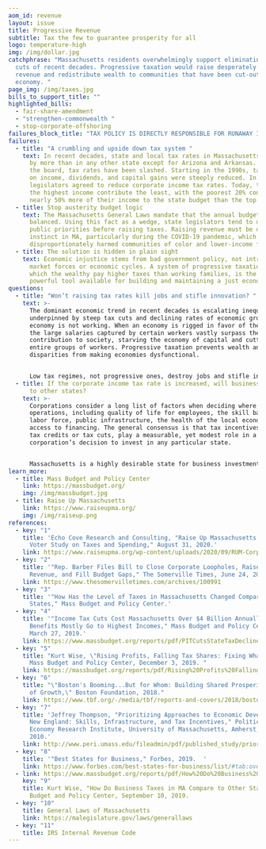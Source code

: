```yaml
---
aom_id: revenue
layout: issue
title: Progressive Revenue
subtitle: Tax the few to guarantee prosperity for all
logo: temperature-high
img: /img/dollar.jpg
catchphrase: "Massachusetts residents overwhelmingly support eliminating the tax
  cuts of recent decades. Progressive taxation would raise desperately needed
  revenue and redistribute wealth to communities that have been cut-out of the
  economy. "
page_img: /img/taxes.jpg
bills_to_support_title: ""
highlighted_bills:
  - fair-share-amendment
  - "strengthen-commonwealth "
  - stop-corporate-offshoring
failures_block_title: "TAX POLICY IS DIRECTLY RESPONSIBLE FOR RUNAWAY INEQUALITY  "
failures:
  - title: "A crumbling and upside down tax system "
    text: In recent decades, state and local tax rates in Massachusetts have fallen
      by more than in any other state except for Arizona and Arkansas. Across
      the board, tax rates have been slashed. Starting in the 1990s, tax rates
      on income, dividends, and capital gains were steeply reduced. In 2008,
      legislators agreed to reduce corporate income tax rates. Today, those with
      the highest income contribute the least, with the poorest 20% contributing
      nearly 50% more of their income to the state budget than the top 1%.
  - title: Stop austerity budget logic
    text: The Massachusetts General Laws mandate that the annual budget must be
      balanced. Using this fact as a wedge, state legislators tend to underfund
      public priorities before raising taxes. Raising revenue must be our first
      instinct in MA, particularly during the COVID-19 pandemic, which has
      disproportionately harmed communities of color and lower-income families.
  - title: The solution is hidden in plain sight
    text: Economic injustice stems from bad government policy, not intractable
      market forces or economic cycles. A system of progressive taxation, in
      which the wealthy pay higher taxes than working families, is the most
      powerful tool available for building and maintaining a just economy.
questions:
  - title: "Won’t raising tax rates kill jobs and stifle innovation? "
    text: >-
      The dominant economic trend in recent decades is escalating inequality,
      underpinned by steep tax cuts and declining rates of economic growth. Our
      economy is not working. When an economy is rigged in favor of the wealthy,
      the large salaries captured by certain workers vastly surpass their
      contribution to society, starving the economy of capital and cutting-out
      entire groups of workers. Progressive taxation prevents wealth and income
      disparities from making economies dysfunctional.


      Low tax regimes, not progressive ones, destroy jobs and stifle innovation. The median family wealth of communities of color in the Greater Boston area is effectively $0. No person can claim self-determination, let alone afford to start a business, when basic resources are kept out of reach. Public investment in high-quality education, sustainable infrastructure, housing, and healthcare all require raising tax revenue and a system of progressive taxation is the most efficient and fair way to do so.
  - title: If the corporate income tax rate is increased, will businesses relocate
      to other states?
    text: >-
      Corporations consider a long list of factors when deciding where to locate
      operations, including quality of life for employees, the skill base of the
      labor force, public infrastructure, the health of the local economy, and
      access to financing. The general consensus is that tax incentives, whether
      tax credits or tax cuts, play a measurable, yet modest role in a
      corporation’s decision to invest in any particular state.


      Massachusetts is a highly desirable state for business investment as a result of public investment. According to the Best States for Business list published by Forbes Magazine, Massachusetts ranks 4th for quality of life and 5th for labor supply. Further, only eight states have a lower total effective business tax rate. We must not fall prey to misleading capital strikes by corporations when they threaten to undermine the public budget.
learn_more:
  - title: Mass Budget and Policy Center
    link: https://massbudget.org/
    img: /img/massbudget.jpg
  - title: Raise Up Massachusetts
    link: https://www.raiseupma.org/
    img: /img/raiseup.png
references:
  - key: "1"
    title: 'Echo Cove Research and Consulting, "Raise Up Massachusetts and MTA:
      Voter Study on Taxes and Spending," August 31, 2020.'
    link: https://www.raiseupma.org/wp-content/uploads/2020/09/RUM-Corporate-Tax-Poll.pdf
  - key: "2"
    title: '"Rep. Barber Files Bill to Close Corporate Loopholes, Raise Progressive
      Revenue, and Fill Budget Gaps," The Somerville Times, June 24, 2020.'
    link: https://www.thesomervilletimes.com/archives/100991
  - key: "3"
    title: '"How Has the Level of Taxes in Massachusetts Changed Compared to Other
      States," Mass Budget and Policy Center.'
  - key: "4"
    title: '"Income Tax Cuts Cost Massachusetts Over $4 Billion Annually, and
      Benefits Mostly Go to Highest Incomes," Mass Budget and Policy Center,
      March 27, 2019.'
    link: https://www.massbudget.org/reports/pdf/PITCutsStateTaxDeclines_3-27-2019.pdf
  - key: "5"
    title: "Kurt Wise, \"Rising Profits, Falling Tax Shares: Fixing What's Broken,\"
      Mass Budget and Policy Center, December 3, 2019. "
    link: https://massbudget.org/reports/pdf/Rising%20Profits%20Falling%20Tax%20Shares.pdf
  - key: "6"
    title: "\"Boston's Booming...But for Whom: Building Shared Prosperity in a Time
      of Growth,\" Boston Foundation, 2018."
    link: https://www.tbf.org/-/media/tbf/reports-and-covers/2018/bostonisbooming20181010.pdf
  - key: "7"
    title: 'Jeffrey Thompson, "Prioritizing Approaches to Economic Development in
      New England: Skills, Infrastructure, and Tax Incentives," Political
      Economy Research Institute, University of Massachusetts, Amherst, August
      2010.'
    link: http://www.peri.umass.edu/fileadmin/pdf/published_study/priorities_September7_PERI.pdf
  - key: "8"
    title: '"Best States for Business," Forbes, 2019.  '
    link: https://www.forbes.com/best-states-for-business/list/#tab:overall_header:lifeQuality
  - link: https://www.massbudget.org/reports/pdf/How%20Do%20Business%20Taxes%20in%20MA%20Compare%20to%20Other%20States.pdf
    key: "9"
    title: Kurt Wise, "How Do Business Taxes in MA Compare to Other States," Mass
      Budget and Policy Center, September 10, 2019.
  - key: "10"
    title: General Laws of Massachusetts
    link: https://malegislature.gov/laws/generallaws
  - key: "11"
    title: IRS Internal Revenue Code
---
```

